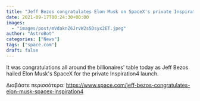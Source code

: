 ```yaml
---
title: "Jeff Bezos congratulates Elon Musk on SpaceX's private Inspiration4 launch"
date: 2021-09-17T00:24:30+00:00
images:
  - "images/post/mVdaknZ6JrvW2s5Dsyx2ET.jpeg"
author: "AstroBot"
categories: ["News"]
tags: ["space.com"]
draft: false
---
```


It was congratulations all around the billionaires' table today as Jeff Bezos hailed Elon Musk's SpaceX for the private Inspiration4 launch. 

Διαβάστε περισσότερα: https://www.space.com/jeff-bezos-congratulates-elon-musk-spacex-inspiration4
